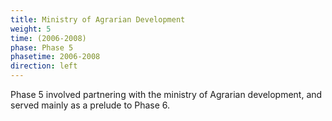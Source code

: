 ```yaml
---
title: Ministry of Agrarian Development
weight: 5
time: (2006-2008)
phase: Phase 5
phasetime: 2006-2008
direction: left
---
```

Phase 5 involved partnering with the ministry of Agrarian development, and served mainly as a prelude to Phase 6.
